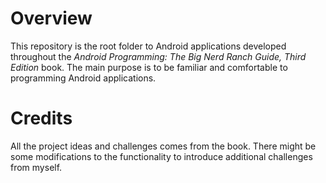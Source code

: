 # Overview
This repository is the root folder to Android applications developed throughout the 
<i>Android Programming: The Big Nerd Ranch Guide, Third Edition</i> book. The main purpose is to be familiar and comfortable
to programming Android applications.

# Credits
All the project ideas and challenges comes from the book. There might be some modifications to the functionality 
to introduce additional challenges from myself.
